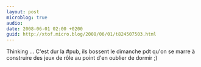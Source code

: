 ```yaml
---
layout: post
microblog: true
audio: 
date: 2008-06-01 02:00 +0200
guid: http://xtof.micro.blog/2008/06/01/t824507503.html
---
```

Thinking ... C'est dur la #pub, ils bossent le dimanche pdt qu'on se marre à construire des jeux de rôle au point d'en oublier de dormir ;)
